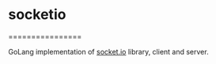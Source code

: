 # socketio
================

GoLang implementation of [socket.io](http://socket.io) library, client and server.
